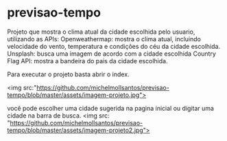 # previsao-tempo

Projeto que mostra o clima atual da cidade escolhida pelo usuario, utilizando as APIs:
Openweathermap: mostra o clima atual, incluindo velocidade do vento, temperatura e condições do céu da cidade escolhida.
Unsplash: busca uma imagem de acordo com a cidade escolhida
Country Flag API: mostra a bandeira do pais da cidade escolhida.

Para executar o projeto basta abrir o index.

<img src:"https://github.com/michelmollsantos/previsao-tempo/blob/master/assets/imagem-projeto.jpg">



você pode escolher uma cidade sugerida na pagina inicial ou digitar uma cidade na barra de busca.
<img src: "https://github.com/michelmollsantos/previsao-tempo/blob/master/assets/imagem-projeto2.jpg">





